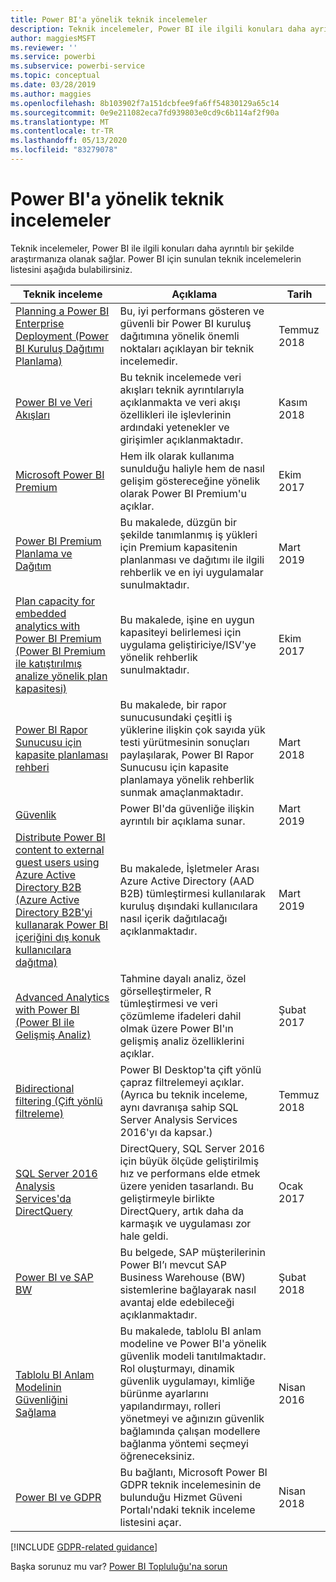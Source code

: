 ```yaml
---
title: Power BI'a yönelik teknik incelemeler
description: Teknik incelemeler, Power BI ile ilgili konuları daha ayrıntılı bir şekilde araştırmanıza olanak sağlar.
author: maggiesMSFT
ms.reviewer: ''
ms.service: powerbi
ms.subservice: powerbi-service
ms.topic: conceptual
ms.date: 03/28/2019
ms.author: maggies
ms.openlocfilehash: 8b103902f7a151dcbfee9fa6ff54830129a65c14
ms.sourcegitcommit: 0e9e211082eca7fd939803e0cd9c6b114af2f90a
ms.translationtype: MT
ms.contentlocale: tr-TR
ms.lasthandoff: 05/13/2020
ms.locfileid: "83279078"
---
```

# <a name="whitepapers-for-power-bi"></a>Power BI'a yönelik teknik incelemeler

Teknik incelemeler, Power BI ile ilgili konuları daha ayrıntılı bir şekilde araştırmanıza olanak sağlar. Power BI için sunulan teknik incelemelerin listesini aşağıda bulabilirsiniz.

| Teknik inceleme | Açıklama | Tarih |
| --- | --- | --- |
| [Planning a Power BI Enterprise Deployment (Power BI Kuruluş Dağıtımı Planlama)](https://go.microsoft.com/fwlink/?linkid=2057861) |Bu, iyi performans gösteren ve güvenli bir Power BI kuruluş dağıtımına yönelik önemli noktaları açıklayan bir teknik incelemedir. | Temmuz 2018 |
| [Power BI ve Veri Akışları](https://go.microsoft.com/fwlink/?linkid=2034388&clcid=0x409)| Bu teknik incelemede veri akışları teknik ayrıntılarıyla açıklanmakta ve veri akışı özellikleri ile işlevlerinin ardındaki yetenekler ve girişimler açıklanmaktadır. | Kasım 2018 |
| [Microsoft Power BI Premium](https://aka.ms/pbipremiumwhitepaper) |Hem ilk olarak kullanıma sunulduğu haliyle hem de nasıl gelişim göstereceğine yönelik olarak Power BI Premium'u açıklar. | Ekim 2017 |
| [Power BI Premium Planlama ve Dağıtım](whitepaper-powerbi-premium-deployment.md)| Bu makalede, düzgün bir şekilde tanımlanmış iş yükleri için Premium kapasitenin planlanması ve dağıtımı ile ilgili rehberlik ve en iyi uygulamalar sunulmaktadır.| Mart 2019 |
| [Plan capacity for embedded analytics with Power BI Premium (Power BI Premium ile katıştırılmış analize yönelik plan kapasitesi)](https://aka.ms/pbiewhitepaper) |Bu makalede, işine en uygun kapasiteyi belirlemesi için uygulama geliştiriciye/ISV'ye yönelik rehberlik sunulmaktadır. | Ekim 2017 |
| [Power BI Rapor Sunucusu için kapasite planlaması rehberi](../report-server/capacity-planning.md) |Bu makalede, bir rapor sunucusundaki çeşitli iş yüklerine ilişkin çok sayıda yük testi yürütmesinin sonuçları paylaşılarak, Power BI Rapor Sunucusu için kapasite planlamaya yönelik rehberlik sunmak amaçlanmaktadır. | Mart 2018 |
| [Güvenlik](../admin/service-admin-power-bi-security.md) |Power BI'da güvenliğe ilişkin ayrıntılı bir açıklama sunar. | Mart 2019 |
| [Distribute Power BI content to external guest users using Azure Active Directory B2B (Azure Active Directory B2B'yi kullanarak Power BI içeriğini dış konuk kullanıcılara dağıtma)](../guidance/whitepaper-azure-b2b-power-bi.md)|Bu makalede, İşletmeler Arası Azure Active Directory (AAD B2B) tümleştirmesi kullanılarak kuruluş dışındaki kullanıcılara nasıl içerik dağıtılacağı açıklanmaktadır.| Mart 2019 |
| [Advanced Analytics with Power BI (Power BI ile Gelişmiş Analiz)](https://info.microsoft.com/advanced-analytics-with-power-bi.html?Is=Website) |Tahmine dayalı analiz, özel görselleştirmeler, R tümleştirmesi ve veri çözümleme ifadeleri dahil olmak üzere Power BI'ın gelişmiş analiz özelliklerini açıklar. | Şubat 2017 |
| [Bidirectional filtering (Çift yönlü filtreleme)](../transform-model/desktop-bidirectional-filtering.md) |Power BI Desktop'ta çift yönlü çapraz filtrelemeyi açıklar. (Ayrıca bu teknik inceleme, aynı davranışa sahip SQL Server Analysis Services 2016'yı da kapsar.) | Temmuz 2018 |
| [SQL Server 2016 Analysis Services'da DirectQuery](https://blogs.msdn.microsoft.com/analysisservices/2017/04/06/directquery-in-sql-server-2016-analysis-services-whitepaper/) |DirectQuery, SQL Server 2016 için büyük ölçüde geliştirilmiş hız ve performans elde etmek üzere yeniden tasarlandı. Bu geliştirmeyle birlikte DirectQuery, artık daha da karmaşık ve uygulaması zor hale geldi. | Ocak 2017 |
| [Power BI ve SAP BW](https://aka.ms/powerbiandsapbw)| Bu belgede, SAP müşterilerinin Power BI’ı mevcut SAP Business Warehouse (BW) sistemlerine bağlayarak nasıl avantaj elde edebileceği açıklanmaktadır.| Şubat 2018 |
| [Tablolu BI Anlam Modelinin Güvenliğini Sağlama](https://download.microsoft.com/download/D/2/0/D20E1C5F-72EA-4505-9F26-FEF9550EFD44/Securing%20the%20Tabular%20BI%20Semantic%20Model.docx) |Bu makalede, tablolu BI anlam modeline ve Power BI'a yönelik güvenlik modeli tanıtılmaktadır. Rol oluşturmayı, dinamik güvenlik uygulamayı, kimliğe bürünme ayarlarını yapılandırmayı, rolleri yönetmeyi ve ağınızın güvenlik bağlamında çalışan modellere bağlanma yöntemi seçmeyi öğreneceksiniz. | Nisan 2016 |
| [Power BI ve GDPR](https://aka.ms/power-bi-gdpr-whitepaper)| Bu bağlantı, Microsoft Power BI GDPR teknik incelemesinin de bulunduğu Hizmet Güveni Portalı'ndaki teknik inceleme listesini açar. | Nisan 2018 |

[!INCLUDE [GDPR-related guidance](../includes/gdpr-hybrid-note.md)]

Başka sorunuz mu var? [Power BI Topluluğu'na sorun](https://community.powerbi.com/)
